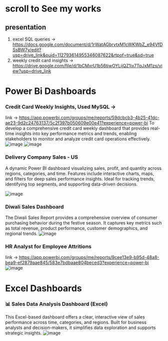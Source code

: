 # scroll to See my works
## presentation 
1. excel SQL queries -> https://docs.google.com/document/d/1rWatAGbrvtxM1cWKWbZ_e94VfDSsBW7y/edit?usp=drive_link&ouid=112793614955346087622&rtpof=true&sd=true
2. weekly credit card insights -> https://drive.google.com/file/d/1bCMxrU1b56tiwOYLijQZ1ix7TpJxM1zs/view?usp=drive_link
 # Power Bi Dashboards
 ### Credit Card Weekly Insights, Used MySQL ->
 link -> https://app.powerbi.com/groups/me/reports/59dcbcb3-4b25-41dc-ae23-9d2c24763137/5c2f397b050609e00e41?experience=power-bi
 To develop a comprehensive credit card weekly dashboard that provides real-time insights into key performance metrics and trends, enabling stakeholders to monitor and analyze credit card operations effectively.
 ![image](https://github.com/user-attachments/assets/390393dd-4512-4b3c-b0c7-b9693c6b4aa7)
 ![image](https://github.com/user-attachments/assets/f1281420-8353-4391-99bd-69873660eafb)


 ### Delivery Company Sales - US
 A dynamic Power BI dashboard visualizing sales, profit, and quantity across regions, categories, and time.
Features include interactive charts, maps, and filters for deep sales performance insights.
Ideal for tracking trends, identifying top segments, and supporting data-driven decisions.

![image](https://github.com/user-attachments/assets/7615c217-5c05-4c90-a5dd-73ce88186adb)

### Diwali Sales Dashboard 
The Diwali Sales Report provides a comprehensive overview of consumer purchasing behavior during the festive season. It captures key metrics such as total revenue, product performance, customer demographics, and regional trends.
![image](https://github.com/user-attachments/assets/60f2f9b4-59a1-4eab-a496-94752f8a3082)

### HR Analyst for Employee Attritions
link -> https://app.powerbi.com/groups/me/reports/9cee13e9-b95d-48a8-bea9-ef2879aae845/583e7bdbaae804beced3?experience=power-bi
![image](https://github.com/user-attachments/assets/35ec7c86-adb7-4b77-9e4a-416bb87b5b53)


 
# Excel Dashboards

### 📊 Sales Data Analysis Dashboard (Excel)
This Excel-based dashboard offers a clear, interactive view of sales performance across time, categories, and regions. Built for business analysts and decision-makers, it simplifies data exploration and supports strategic insights.
![image](https://github.com/user-attachments/assets/94979826-5c52-47eb-a170-dcf669d60134)



